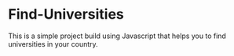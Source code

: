 # Find-Universities
This is a simple project build using Javascript that helps you to find universities in your country.
